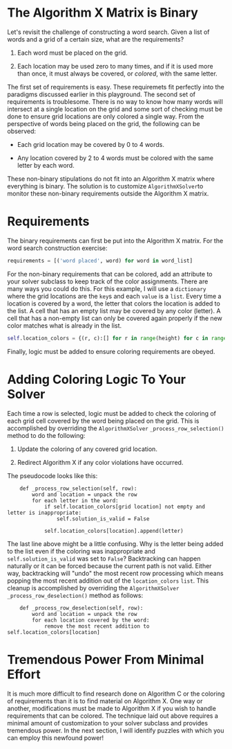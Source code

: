 # The Algorithm X Matrix is Binary

Let's revisit the challenge of constructing a word search. Given a list of words and a grid of a certain size, what are the requirements?

1. Each word must be placed on the grid.

1. Each location may be used zero to many times, and if it is used more than once, it must always be covered, or _colored_, with the same letter.

The first set of requirements is easy. These requiremets fit perfectly into the paradigms discussed earlier in this playground. The second set of requirements is troublesome. There is no way to know how many words will intersect at a single location on the grid and some sort of checking must be done to ensure grid locations are only colored a single way. From the perspective of words being placed on the grid, the following can be observed:

* Each grid location may be covered by 0 to 4 words.

* Any location covered by 2 to 4 words must be colored with the same letter by each word.

These non-binary stipulations do not fit into an Algorithm X matrix where everything is binary. The solution is to customize `AlgorithmXSolver`to monitor these non-binary requirements outside the Algorithm X matrix.

# Requirements

The binary requirements can first be put into the Algorithm X matrix. For the word search construction exercise:

```python
requirements = [('word placed', word) for word in word_list]
```

For the non-binary requirements that can be colored, add an attribute to your solver subclass to keep track of the color assignments. There are many ways you could do this. For this example, I will use a `dictionary` where the grid locations are the `key`s and each `value` is a `list`. Every time a location is covered by a word, the letter that colors the location is added to the list. A cell that has an empty list may be covered by any color (letter). A cell that has a non-empty list can only be covered again properly if the new color matches what is already in the list.

```python
self.location_colors = {(r, c):[] for r in range(height) for c in range(width)}
```

Finally, logic must be added to ensure coloring requirements are obeyed.

# Adding Coloring Logic To Your Solver

Each time a row is selected, logic must be added to check the coloring of each grid cell covered by the word being placed on the grid. This is accomplished by overriding the `AlgorithmXSolver` `_process_row_selection()` method to do the following:

1. Update the coloring of any covered grid location.

1. Redirect Algorithm X if any color violations have occurred.

The pseudocode looks like this:

```
    def _process_row_selection(self, row):
        word and location = unpack the row
        for each letter in the word:
            if self.location_colors[grid location] not empty and letter is inappropriate:
                self.solution_is_valid = False

            self.location_colors[location].append(letter)
```

The last line above might be a little confusing. Why is the letter being added to the list even if the coloring was inappropriate and `self.solution_is_valid` was set to `False`? Backtracking can happen naturally or it can be forced because the current path is not valid. Either way, backtracking will "undo" the most recent row processing which means popping the most recent addition out of the `location_colors` `list`. This cleanup is accomplished by overriding the `AlgorithmXSolver` `_process_row_deselection()` method as follows:

```
    def _process_row_deselection(self, row):
        word and location = unpack the row
        for each location covered by the word:
            remove the most recent addition to self.location_colors[location]
```

# Tremendous Power From Minimal Effort

It is much more difficult to find research done on Algorithm C or the coloring of requirements than it is to find material on Algorithm X. One way or another, modifications must be made to Algorithm X if you wish to handle requirements that can be colored. The technique laid out above requires a minimal amount of customization to your solver subclass and provides tremendous power. In the next section, I will identify puzzles with which you can employ this newfound power!
